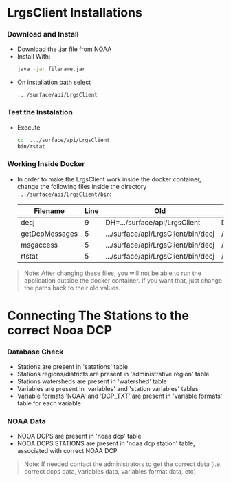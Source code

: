 # LrgsClient Installations
### Download and Install
 - Download the .jar file from [NOAA](https://dcs2.noaa.gov/)
 - Install With:
    ```sh
    java -jar filename.jar
    ```
 - On installation path select
    ```
    .../surface/api/LrgsClient
    ```
### Test the Instalation
 - Execute
 
    ```sh
    cd  .../surface/api/LrgsClient
    bin/rstat
    ```
### Working Inside Docker
 - In order to make the LrgsClient work inside the docker container, change the following files inside the directory `.../surface/api/LrgsClient/bin`:

    | Filename       | Line | Old                                 | New                          |
    | -------------- | ---- | ----------------------------------- | ---------------------------- |
    | decj           | 9    | DH=.../surface/api/LrgsClient       | DH=/surface/LrgsClient       |
    | getDcpMessages | 5    | .../surface/api/LrgsClient/bin/decj | /surface/LrgsClient/bin/decj |
    | msgaccess      | 5    | .../surface/api/LrgsClient/bin/decj | /surface/LrgsClient/bin/decj |
    | rtstat         | 5    | .../surface/api/LrgsClient/bin/decj | /surface/LrgsClient/bin/decj |

> Note: After changing these files, you will not be able to run the application outside the docker container. If you want that, just change the paths back to their old values.

# Connecting The Stations to the correct Nooa DCP

### Database Check
 -  Stations are present in 'satations' table
 -  Stations regions/districts are present in 'administrative region' table
 -  Stations watersheds are present in 'watershed' table
 -  Variables are present in 'variables' and 'station variables' tables
 -  Variable formats 'NOAA' and 'DCP_TXT' are present in 'variable formats' table for each variable

### NOAA Data
 - NOOA DCPS are present in 'noaa dcp' table
 - NOOA DCPS STATIONS are present in 'noaa dcp station' table, associated with correct NOAA DCP

> Note: If needed contact the administrators to get the correct data (i.e. correct dcps data, variables data, variables format data, etc)

